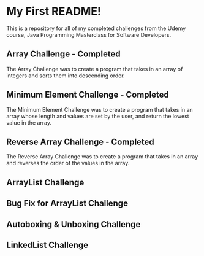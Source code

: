 # My First README!

This is a repository for all of my completed challenges from the Udemy course, Java Programming Masterclass for Software Developers.

## Array Challenge - Completed

The Array Challenge was to create a program that takes in an array of integers and sorts them into descending order.

## Minimum Element Challenge - Completed

The Minimum Element Challenge was to create a program that takes in an array whose length and values are set by the user, and return the lowest value in the array.

## Reverse Array Challenge - Completed

The Reverse Array Challenge was to create a program that takes in an array and reverses the order of the values in the array.

## ArrayList Challenge

## Bug Fix for ArrayList Challenge 

## Autoboxing & Unboxing Challenge

## LinkedList Challenge